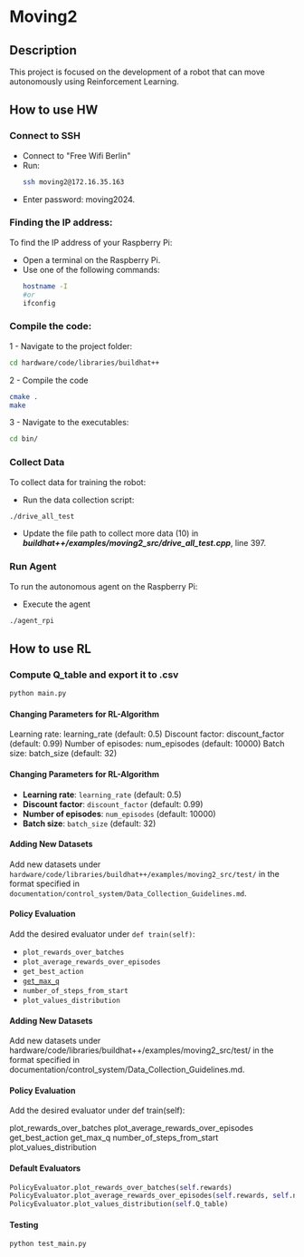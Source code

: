 # Moving2

## Description
This project is focused on the development of a robot that can move autonomously using Reinforcement Learning.

## How to use HW 

### Connect to SSH
  - Connect to "Free Wifi Berlin"
  - Run:
    ```bash
    ssh moving2@172.16.35.163
    ```
  - Enter password: moving2024.

### Finding the IP address:
To find the IP address of your Raspberry Pi:
- Open a terminal on the Raspberry Pi.
- Use one of the following commands:
  ```bash
  hostname -I
  #or
  ifconfig
  ```
  
### Compile the code:
1 - Navigate to the project folder:
  ```bash
  cd hardware/code/libraries/buildhat++
  ```
2 - Compile the code   
  ```bash
  cmake .
  make
  ```
3 - Navigate to the executables:    
   ```bash
   cd bin/
   ```

### Collect Data
To collect data for training the robot:
- Run the data collection script:
```bash
./drive_all_test
```
  
- Update the file path to collect more data (10) in
  ***buildhat++/examples/moving2_src/drive_all_test.cpp***, line 397.
  
    
### Run Agent
To run the autonomous agent on the Raspberry Pi:
- Execute the agent
```bash
./agent_rpi
```

## How to use RL

### Compute Q_table and export it to .csv
```bash
python main.py
```

#### Changing Parameters for RL-Algorithm
Learning rate: learning_rate (default: 0.5)
Discount factor: discount_factor (default: 0.99)
Number of episodes: num_episodes (default: 10000)
Batch size: batch_size (default: 32)

#### Changing Parameters for RL-Algorithm
- **Learning rate**: `learning_rate` (default: 0.5)
- **Discount factor**: `discount_factor` (default: 0.99)
- **Number of episodes**: `num_episodes` (default: 10000)
- **Batch size**: `batch_size` (default: 32)

#### Adding New Datasets
Add new datasets under `hardware/code/libraries/buildhat++/examples/moving2_src/test/` in the format specified in `documentation/control_system/Data_Collection_Guidelines.md`.

#### Policy Evaluation
Add the desired evaluator under `def train(self)`:
- `plot_rewards_over_batches`
- `plot_average_rewards_over_episodes`
- `get_best_action`
- [`get_max_q`](command:_github.copilot.openSymbolFromReferences?%5B%7B%22%24mid%22%3A1%2C%22path%22%3A%22%2Fhome%2Fyessmine%2FStudies%2F6Semester%2FProject%2FMoving2%2Frl%2Fmain%2Fpolicy_evaluator.py%22%2C%22scheme%22%3A%22file%22%7D%2C%7B%22line%22%3A38%2C%22character%22%3A8%7D%5D "policy_evaluator.py")
- `number_of_steps_from_start`
- `plot_values_distribution`

#### Adding New Datasets
Add new datasets under hardware/code/libraries/buildhat++/examples/moving2_src/test/ in the format specified in documentation/control_system/Data_Collection_Guidelines.md.

#### Policy Evaluation
Add the desired evaluator under def train(self):

plot_rewards_over_batches
plot_average_rewards_over_episodes
get_best_action
get_max_q
number_of_steps_from_start
plot_values_distribution

#### Default Evaluators
```python
PolicyEvaluator.plot_rewards_over_batches(self.rewards)
PolicyEvaluator.plot_average_rewards_over_episodes(self.rewards, self.num_episodes)
PolicyEvaluator.plot_values_distribution(self.Q_table)
```
#### Testing
```bash
python test_main.py
```
